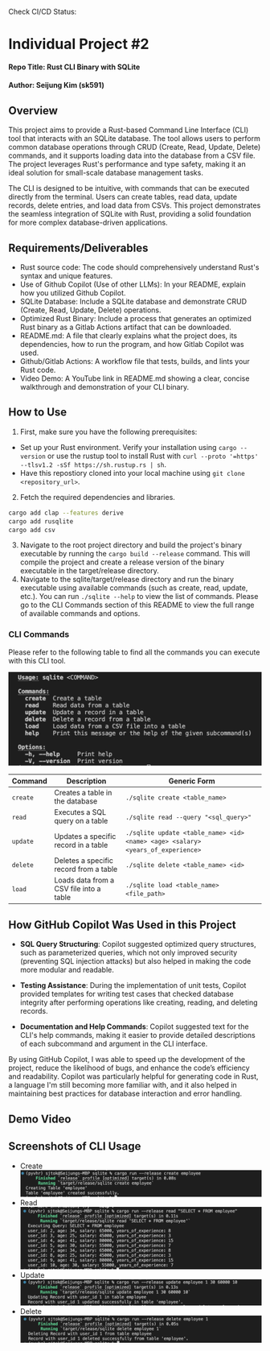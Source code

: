 Check CI/CD Status:

# Individual Project #2
#### Repo Title: Rust CLI Binary with SQLite
#### Author: Seijung Kim (sk591)

## Overview
This project aims to provide a Rust-based Command Line Interface (CLI) tool that interacts with an SQLite database. The tool allows users to perform common database operations through CRUD (Create, Read, Update, Delete) commands, and it supports loading data into the database from a CSV file. The project leverages Rust's performance and type safety, making it an ideal solution for small-scale database management tasks.

The CLI is designed to be intuitive, with commands that can be executed directly from the terminal. Users can create tables, read data, update records, delete entries, and load data from CSVs. This project demonstrates the seamless integration of SQLite with Rust, providing a solid foundation for more complex database-driven applications.

## Requirements/Deliverables
* Rust source code: The code should comprehensively understand Rust's syntax and unique features.
* Use of Github Copilot (Use of other LLMs): In your README, explain how you utilized Github Copilot.
* SQLite Database: Include a SQLite database and demonstrate CRUD (Create, Read, Update, Delete) operations.
* Optimized Rust Binary: Include a process that generates an optimized Rust binary as a Gitlab Actions artifact that can be downloaded.
* README.md: A file that clearly explains what the project does, its dependencies, how to run the program, and how Gitlab Copilot was used.
* Github/Gitlab Actions: A workflow file that tests, builds, and lints your Rust code.
* Video Demo: A YouTube link in README.md showing a clear, concise walkthrough and demonstration of your CLI binary.

## How to Use

1. First, make sure you have the following prerequisites:
* Set up your Rust environment. Verify your installation using `cargo --version` or use the rustup tool to install Rust with `curl --proto '=https' --tlsv1.2 -sSf https://sh.rustup.rs | sh`.
* Have this repostiory cloned into your local machine using `git clone <repository_url>`.
2. Fetch the required dependencies and libraries.

```bash
cargo add clap --features derive
cargo add rusqlite
cargo add csv
```

3. Navigate to the root project directory and build the project's binary executable by running the `cargo build --release` command. This will compile the project and create a release version of the binary executable in the target/release directory.
4. Navigate to the sqlite/target/release directory and run the binary executable using available commands (such as create, read, update, etc.). You can run `./sqlite --help` to view the list of commands. Please go to the CLI Commands section of this README to view the full range of available commands and options.

### CLI Commands
Please refer to the following table to find all the commands you can execute with this CLI tool.

![Alt text](commands.png)

| **Command** | **Description** | **Generic Form** |
|-------------|-----------------|------------------|
| `create`    | Creates a table in the database | `./sqlite create <table_name>` |
| `read`      | Executes a SQL query on a table | `./sqlite read --query "<sql_query>"` |
| `update`    | Updates a specific record in a table | `./sqlite update <table_name> <id> <name> <age> <salary> <years_of_experience>` |
| `delete`    | Deletes a specific record from a table | `./sqlite delete <table_name> <id>` |
| `load`      | Loads data from a CSV file into a table | `./sqlite load <table_name> <file_path>` |


## How GitHub Copilot Was Used in this Project

- **SQL Query Structuring**: Copilot suggested optimized query structures, such as parameterized queries, which not only improved security (preventing SQL injection attacks) but also helped in making the code more modular and readable.

- **Testing Assistance**: During the implementation of unit tests, Copilot provided templates for writing test cases that checked database integrity after performing operations like creating, reading, and deleting records.

- **Documentation and Help Commands**: Copilot suggested text for the CLI's help commands, making it easier to provide detailed descriptions of each subcommand and argument in the CLI interface.

By using GitHub Copilot, I was able to speed up the development of the project, reduce the likelihood of bugs, and enhance the code’s efficiency and readability. Copilot was particularly helpful for generating code in Rust, a language I'm still becoming more familiar with, and it also helped in maintaining best practices for database interaction and error handling.


## Demo Video


## Screenshots of CLI Usage
* Create
![Alt text](create.png)
* Read
![Alt text](read.png)
* Update
![Alt text](update.png)
* Delete
![Alt text](delete.png)